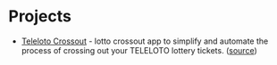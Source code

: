 # Projects

* [Teleloto Crossout](/teleloto-crossout) - lotto crossout app to simplify and automate the process of crossing out your TELELOTO lottery tickets. ([source](https://github.com/eddjoke/teleloto-crossout))
